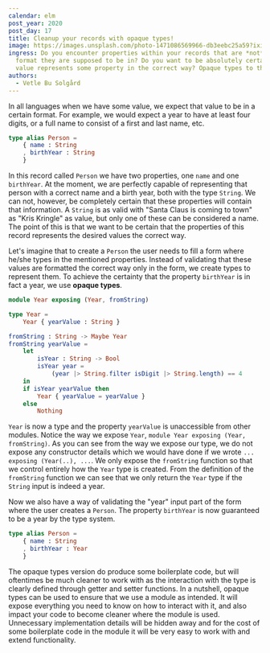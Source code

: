 ```yaml
---
calendar: elm
post_year: 2020
post_day: 17
title: Cleanup your records with opaque types!
image: https://images.unsplash.com/photo-1471086569966-db3eebc25a59?ixid=MXwxMjA3fDB8MHxwaG90by1wYWdlfHx8fGVufDB8fHw%3D&ixlib=rb-1.2.1&auto=format&fit=crop&w=3150&q=80
ingress: Do you encounter properties within your records that are *not* in the
  format they are supposed to be in? Do you want to be absolutely certain that a
  value represents some property in the correct way? Opaque types to the rescue!
authors:
  - Vetle Bu Solgård
---
```

In all languages when we have some value, we expect that value to be in a certain format. For example, we would expect a year to have at least four digits, or a full name to consist of a first and last name, etc.

```elm
type alias Person =
    { name : String
    , birthYear : String
    }
```

In this record called `Person` we have two properties, one `name` and one `birthYear`. At the moment, we are perfectly capable of representing that person with a correct name and a birth year, both with the type `String`. We can not, however, be completely certain that these properties will contain that information. A `String` is as valid with "Santa Claus is coming to town" as "Kris Kringle" as value, but only one of these can be considered a name.
The point of this is that we want to be certain that the properties of this record represents the desired values the correct way.

Let's imagine that to create a `Person` the user needs to fill a form where he/she types in the mentioned properties. Instead of validating that these values are formatted the correct way only in the form, we create types to represent them.
To achieve the certainty that the property `birthYear` is in fact a year, we use **opaque types**.

```elm
module Year exposing (Year, fromString)

type Year =
    Year { yearValue : String }

fromString : String -> Maybe Year
fromString yearValue =
    let
        isYear : String -> Bool
        isYear year =
            (year |> String.filter isDigit |> String.length) == 4 
    in
    if isYear yearValue then
        Year { yearValue = yearValue }
    else
        Nothing
```

`Year` is now a type and the property `yearValue` is unaccessible from other modules. Notice the way we expose `Year`, `module Year exposing (Year, fromString)`. As you can see from the way we expose our type, we do not expose any constructor details which we would have done if we wrote `... exposing (Year(..), ...`. We only expose the `fromString` function so that we control entirely how the `Year` type is created. From the definition of the `fromString` function we can see that we only return the `Year` type if the `String` input is indeed a year. 

Now we also have a way of validating the "year" input part of the form where the user creates a `Person`. The property `birthYear` is now guaranteed to be a year by the type system.

```elm
type alias Person =
    { name : String
    , birthYear : Year
    }
```

The opaque types version do produce some boilerplate code, but will oftentimes be much cleaner to work with as the interaction with the type is clearly defined through getter and setter functions. In a nutshell, opaque types can be used to ensure that we use a module as intended. It will expose everything you need to know on how to interact with it, and also impact your code to become cleaner where the module is used. Unnecessary implementation details will be hidden away and for the cost of some boilerplate code in the module it will be very easy to work with and extend functionality.